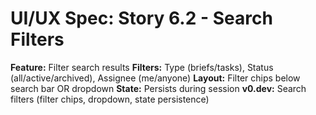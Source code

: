 # UI/UX Spec: Story 6.2 - Search Filters
**Feature:** Filter search results
**Filters:** Type (briefs/tasks), Status (all/active/archived), Assignee (me/anyone)
**Layout:** Filter chips below search bar OR dropdown
**State:** Persists during session
**v0.dev:** Search filters (filter chips, dropdown, state persistence)
